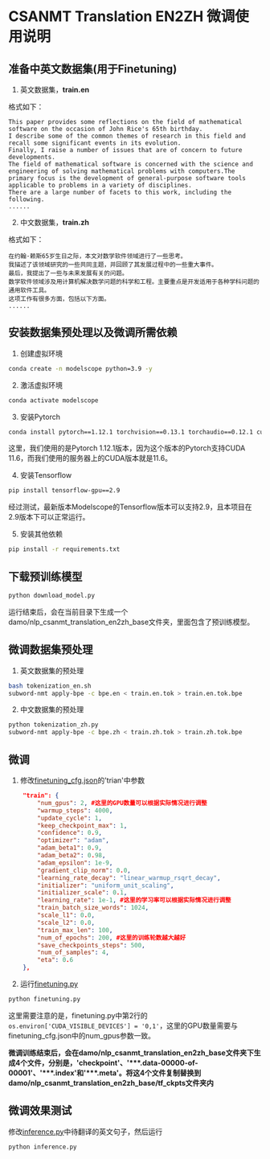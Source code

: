 # CSANMT Translation EN2ZH 微调使用说明

## 准备中英文数据集(用于Finetuning)

1. 英文数据集，**train.en**

格式如下：
```
This paper provides some reflections on the field of mathematical software on the occasion of John Rice's 65th birthday.
I describe some of the common themes of research in this field and recall some significant events in its evolution.
Finally, I raise a number of issues that are of concern to future developments.
The field of mathematical software is concerned with the science and engineering of solving mathematical problems with computers.The primary focus is the development of general-purpose software tools applicable to problems in a variety of disciplines.
There are a large number of facets to this work, including the following.
......
```

2. 中文数据集，**train.zh**

格式如下：
```
在约翰·赖斯65岁生日之际，本文对数学软件领域进行了一些思考。 
我描述了该领域研究的一些共同主题，并回顾了其发展过程中的一些重大事件。 
最后，我提出了一些与未来发展有关的问题。 
数学软件领域涉及用计算机解决数学问题的科学和工程。主要重点是开发适用于各种学科问题的通用软件工具。 
这项工作有很多方面，包括以下方面。
......
```

## 安装数据集预处理以及微调所需依赖

1. 创建虚拟环境
```bash
conda create -n modelscope python=3.9 -y
```

2. 激活虚拟环境
```bash
conda activate modelscope
```

3. 安装Pytorch
```bash
conda install pytorch==1.12.1 torchvision==0.13.1 torchaudio==0.12.1 cudatoolkit=11.6 -c pytorch -c conda-forge
```
这里，我们使用的是Pytorch 1.12.1版本，因为这个版本的Pytorch支持CUDA 11.6，而我们使用的服务器上的CUDA版本就是11.6。

4. 安装Tensorflow
```bash
pip install tensorflow-gpu==2.9
```
经过测试，最新版本Modelscope的Tensorflow版本可以支持2.9，且本项目在2.9版本下可以正常运行。

5. 安装其他依赖
```bash
pip install -r requirements.txt
```

## 下载预训练模型
```bash
python download_model.py
```
运行结束后，会在当前目录下生成一个damo/nlp_csanmt_translation_en2zh_base文件夹，里面包含了预训练模型。

## 微调数据集预处理

1. 英文数据集的预处理
```bash
bash tokenization_en.sh
subword-nmt apply-bpe -c bpe.en < train.en.tok > train.en.tok.bpe
```

2. 中文数据集的预处理
```bash
python tokenization_zh.py
subword-nmt apply-bpe -c bpe.zh < train.zh.tok > train.zh.tok.bpe
```

## 微调

1. 修改[finetuning_cfg.json](finetuning_cfg.json)的'trian'中参数
```json
    "train": {
        "num_gpus": 2, #这里的GPU数量可以根据实际情况进行调整
        "warmup_steps": 4000,
        "update_cycle": 1,
        "keep_checkpoint_max": 1,
        "confidence": 0.9,
        "optimizer": "adam",
        "adam_beta1": 0.9,
        "adam_beta2": 0.98,
        "adam_epsilon": 1e-9,
        "gradient_clip_norm": 0.0,
        "learning_rate_decay": "linear_warmup_rsqrt_decay",
        "initializer": "uniform_unit_scaling",
        "initializer_scale": 0.1,
        "learning_rate": 1e-1, #这里的学习率可以根据实际情况进行调整
        "train_batch_size_words": 1024,
        "scale_l1": 0.0,
        "scale_l2": 0.0,
        "train_max_len": 100,
        "num_of_epochs": 200, #这里的训练轮数越大越好
        "save_checkpoints_steps": 500,
        "num_of_samples": 4,
        "eta": 0.6
    },
```

2. 运行[finetuning.py](finetuning.py)
```bash
python finetuning.py
```
这里需要注意的是，finetuning.py中第2行的`os.environ['CUDA_VISIBLE_DEVICES'] = '0,1'`，这里的GPU数量需要与finetuning_cfg.json中的num_gpus参数一致。

**微调训练结束后，会在damo/nlp_csanmt_translation_en2zh_base文件夹下生成4个文件，分别是，'checkpoint'、'\*\*\*.data-00000-of-00001'、'\*\*\*.index'和'\*\*\*.meta'。将这4个文件复制替换到damo/nlp_csanmt_translation_en2zh_base/tf_ckpts文件夹内**

## 微调效果测试

修改[inference.py](inference.py)中待翻译的英文句子，然后运行
```bash
python inference.py
```
